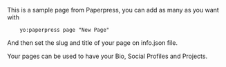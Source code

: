 This is a sample page from Paperpress, you can add as many as you want with

```
	yo:paperpress page "New Page"
```

And then set the slug and title of your page on info.json file.

Your pages can be used to have your Bio, Social Profiles and Projects.


